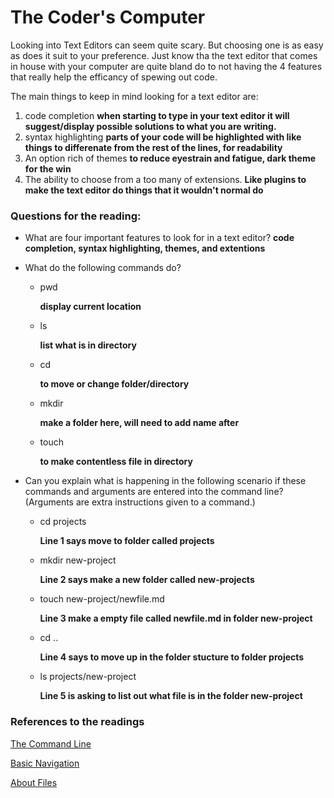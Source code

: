 # The Coder's Computer

Looking into Text Editors can seem quite scary. But choosing one is as easy as does it suit to your preference. Just know tha the text editor that comes in house with your computer are quite bland do to not having the 4 features that really help the efficancy of spewing out code.  

The main things to keep in mind looking for a text editor are:
1. code completion **when starting to type in your text editor it will suggest/display possible solutions to what you are writing.** 
2. syntax highlighting **parts of your code will be highlighted with like things to differenate from the rest of the lines, for readability**
3. An option rich of themes **to reduce eyestrain and fatigue, dark theme for the win**
4. The ability to choose from a too many of extensions. **Like plugins to make the text editor do things that it wouldn't normal do**

### Questions for the reading:
* What are four important features to look for in a text editor?
	**code completion, syntax highlighting, themes, and extentions**

* What do the following commands do?
	* pwd 
	
		**display current location**
	* ls 

		**list what is in directory**
	* cd 

		**to move or change folder/directory**
	* mkdir 

		**make a folder here, will need to add name after** 
	* touch 

		**to make contentless file in directory**

* Can you explain what is happening in the following scenario if these commands and arguments are entered into the command line? (Arguments are extra instructions given to a command.)

	* cd projects

		**Line 1 says move to folder called projects**
	* mkdir new-project

		**Line 2 says make a new folder called new-projects**
	* touch new-project/newfile.md

		**Line 3 make a empty file called newfile.md in folder new-project**
	* cd ..

		**Line 4 says to move up in the folder stucture to folder projects**
	* ls projects/new-project

		**Line 5 is asking to list out what file is in the folder new-project**


### References to the readings

[The Command Line](https://ryanstutorials.net/linuxtutorial/commandline.php)

[Basic Navigation](https://ryanstutorials.net/linuxtutorial/navigation.php)

[About Files](https://ryanstutorials.net/linuxtutorial/aboutfiles.php)
